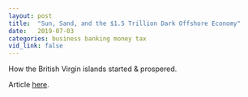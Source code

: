 ```yaml
---
layout: post
title:  "Sun, Sand, and the $1.5 Trillion Dark Offshore Economy"
date:   2019-07-03
categories: business banking money tax
vid_link: false
---
```


How the British Virgin islands started & prospered.

Article [here].

[here]: //www.bloomberg.com/news/features/2019-07-03/the-bvi-s-struggle-to-protect-its-dark-offshore-economy